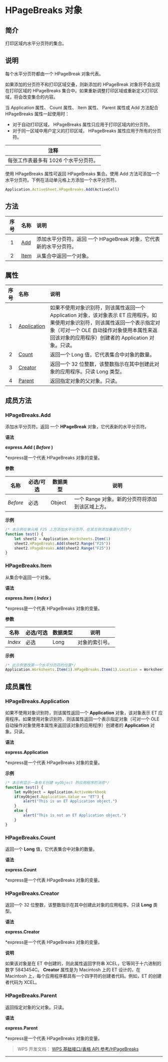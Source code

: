 # HPageBreaks 对象

## 简介

打印区域内水平分页符的集合。

## 说明

每个水平分页符都由一个 HPageBreak 对象代表。

如果添加的分页符不和打印区域交叠，则新添加的 HPageBreak 对象将不会出现在打印区域的 HPageBreaks 集合中。如果重新调整打印区域或重新定义打印区域，将会改变集合的内容。

当 Application 属性、 Count 属性、 Item 属性、 Parent 属性或 Add 方法配合 HPageBreaks 属性一起使用时：

- 对于自动打印区域， HPageBreaks 属性只应用于打印区域内的分页符。
- 对于同一区域中用户定义的打印区域， HPageBreaks 属性应用于所有的分页符。

| 注释                                 |
|--------------------------------------|
| 每张工作表最多有 1026 个水平分页符。 |

使用 HPageBreaks 属性可返回 HPageBreaks 集合。使用 Add 方法可添加一个水平分页符。下例在活动单元格上方添加一个水平分页符。

``` JavaScript
Application.ActiveSheet.HPageBreaks.Add(ActiveCell)
```

## 方法

| 序号 | 名称                      | 说明                                                              |
|:----:|:--------------------------|:------------------------------------------------------------------|
|  1   | [Add](#HPageBreaks.Add)   | 添加水平分页符。返回 一个 HPageBreak 对象，它代表新的水平分页符。 |
|  2   | [Item](#HPageBreaks.Item) | 从集合中返回一个对象。                                            |

## 属性

| 序号 | 名称                                    | 说明                                                                                                                                                                                                                            |
|:----:|:----------------------------------------|:--------------------------------------------------------------------------------------------------------------------------------------------------------------------------------------------------------------------------------|
|  1   | [Application](#HPageBreaks.Application) | 如果不使用对象识别符，则该属性返回一个 Application 对象，该对象表示 ET 应用程序。如果使用对象识别符，则该属性返回一个表示指定对象（可对一个 OLE 自动操作对象使用本属性来返回该对象的应用程序）创建者的 Application 对象。只读。 |
|  2   | [Count](#HPageBreaks.Count)             | 返回一个 Long 值，它代表集合中对象的数量。                                                                                                                                                                                      |
|  3   | [Creator](#HPageBreaks.Creator)         | 返回一个 32 位整数，该整数指示在其中创建此对象的应用程序。只读 Long 类型。                                                                                                                                                      |
|  4   | [Parent](#HPageBreaks.Parent)           | 返回指定对象的父对象。只读。                                                                                                                                                                                                    |

## 成员方法

### HPageBreaks.Add

添加水平分页符。返回 一个 **HPageBreak** 对象，它代表新的水平分页符。

**语法**

**express.Add ( *Before* )**

\*express是一个代表 HPageBreaks 对象的变量。

**参数**

| 名称     | 必选/可选 | 数据类型 | 说明                                            |
|----------|-----------|----------|-------------------------------------------------|
| *Before* | 必选      | Object   | 一个 Range 对象。新的分页符将添加到该区域上方。 |

**示例**

``` JavaScript
/* 本示例在单元格 F25 上方添加水平分页符，在其左侧添加垂直分页符*/
function test() {
    let sheet2 = Application.Worksheets.Item(1)
    sheet2.HPageBreaks.Add(sheet2.Range("F25"))
    sheet2.VPageBreaks.Add(sheet2.Range("F25"))
}
```

### HPageBreaks.Item

从集合中返回一个对象。

**语法**

**express.Item ( *Index* )**

\*express是一个代表 HPageBreaks 对象的变量。

**参数**

| 名称    | 必选/可选 | 数据类型 | 说明           |
|---------|-----------|----------|----------------|
| *Index* | 必选      | Long     | 对象的索引号。 |

**示例**

``` JavaScript
/* 此示例更改第一个水平分页符的位置*/
Application.Worksheets.Item(1).HPageBreaks.Item(1).Location = Worksheets.Item(1).Range("e5")
```

## 成员属性

### HPageBreaks.Application

如果不使用对象识别符，则该属性返回一个 **Application** 对象，该对象表示 ET 应用程序。如果使用对象识别符，则该属性返回一个表示指定对象（可对一个 OLE 自动操作对象使用本属性来返回该对象的应用程序）创建者的 **Application** 对象。只读。

**语法**

**express.Application**

\*express是一个代表 HPageBreaks 对象的变量。

**示例**

``` JavaScript
/* 本示例显示一条有关创建 myObject 的应用程序的消息*/
function test() {
    let myObject = Application.ActiveWorkbook
    if(myObject.Application.Value == "ET") {
        alert("This is an ET Application object.")
    }
    else {
        alert("This is not an ET Application object.")
    }
}
```

### HPageBreaks.Count

返回一个 **Long** 值，它代表集合中对象的数量。

**语法**

**express.Count**

\*express是一个代表 HPageBreaks 对象的变量。

### HPageBreaks.Creator

返回一个 32 位整数，该整数指示在其中创建此对象的应用程序。只读 **Long** 类型。

**语法**

**express.Creator**

\*express是一个代表 HPageBreaks 对象的变量。

**说明**

如果该对象是在 ET 中创建的，则此属性返回字符串 XCEL，它等同于十六进制的数字 5843454C。 **Creator** 属性是为 Macintosh 上的 ET 设计的，在 Macintosh 上，每个应用程序都具有一个四字符的创建者代码。例如，ET 的创建者代码为 XCEL。

### HPageBreaks.Parent

返回指定对象的父对象。只读。

**语法**

**express.Parent**

\*express是一个代表 HPageBreaks 对象的变量。

> WPS 开发文档： [WPS 基础接口/表格 API 参考/HPageBreaks](https://qn.cache.wpscdn.cn/encs/doc/office_v19/index.htm)

------------------------------------------------------------------------
